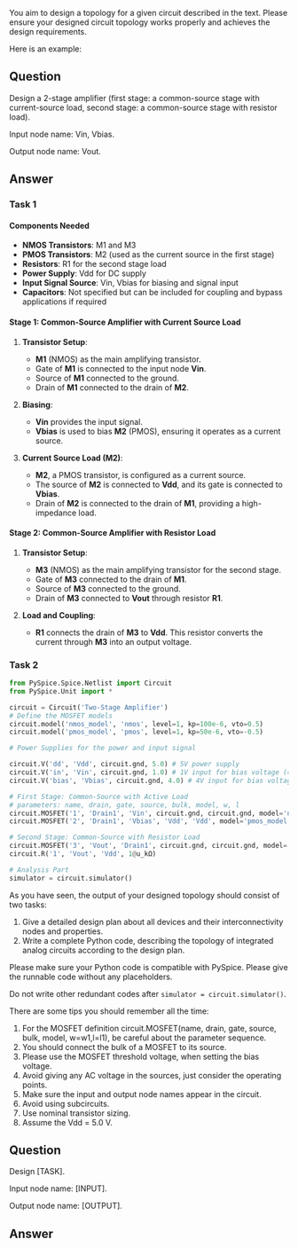 You aim to design a topology for a given circuit described in the text. 
Please ensure your designed circuit topology works properly and achieves the design requirements. 

Here is an example:

## Question 
Design a 2-stage amplifier (first stage: a common-source stage with current-source load, second stage: a common-source stage with resistor load).

Input node name: Vin, Vbias.

Output node name: Vout.


## Answer

### Task 1

#### Components Needed
- **NMOS Transistors**: M1 and M3
- **PMOS Transistors**: M2 (used as the current source in the first stage)
- **Resistors**: R1 for the second stage load
- **Power Supply**: Vdd for DC supply
- **Input Signal Source**: Vin, Vbias for biasing and signal input
- **Capacitors**: Not specified but can be included for coupling and bypass applications if required

#### Stage 1: Common-Source Amplifier with Current Source Load
1. **Transistor Setup**:
   - **M1** (NMOS) as the main amplifying transistor.
   - Gate of **M1** is connected to the input node **Vin**.
   - Source of **M1** connected to the ground.
   - Drain of **M1** connected to the drain of **M2**.

2. **Biasing**:
   - **Vin** provides the input signal.
   - **Vbias** is used to bias **M2** (PMOS), ensuring it operates as a current source.

3. **Current Source Load (M2)**:
   - **M2**, a PMOS transistor, is configured as a current source.
   - The source of **M2** is connected to **Vdd**, and its gate is connected to **Vbias**.
   - Drain of **M2** is connected to the drain of **M1**, providing a high-impedance load.

#### Stage 2: Common-Source Amplifier with Resistor Load
1. **Transistor Setup**:
   - **M3** (NMOS) as the main amplifying transistor for the second stage.
   - Gate of **M3** connected to the drain of **M1**.
   - Source of **M3** connected to the ground.
   - Drain of **M3** connected to **Vout** through resistor **R1**.

2. **Load and Coupling**:
   - **R1** connects the drain of **M3** to **Vdd**. This resistor converts the current through **M3** into an output voltage.


### Task 2

```python
from PySpice.Spice.Netlist import Circuit
from PySpice.Unit import *

circuit = Circuit('Two-Stage Amplifier')
# Define the MOSFET models
circuit.model('nmos_model', 'nmos', level=1, kp=100e-6, vto=0.5)
circuit.model('pmos_model', 'pmos', level=1, kp=50e-6, vto=-0.5)

# Power Supplies for the power and input signal

circuit.V('dd', 'Vdd', circuit.gnd, 5.0) # 5V power supply
circuit.V('in', 'Vin', circuit.gnd, 1.0) # 1V input for bias voltage (= V_th + 0.5 = 0.5 + 0.5 = 1.0)
circuit.V('bias', 'Vbias', circuit.gnd, 4.0) # 4V input for bias voltage (= Vdd - |V_th| - 0.5 = 5.0 - 0.5 - 0.5 = 4.0)

# First Stage: Common-Source with Active Load
# parameters: name, drain, gate, source, bulk, model, w, l
circuit.MOSFET('1', 'Drain1', 'Vin', circuit.gnd, circuit.gnd, model='nmos_model', w=50e-6, l=1e-6)
circuit.MOSFET('2', 'Drain1', 'Vbias', 'Vdd', 'Vdd', model='pmos_model', w=100e-6, l=1e-6)

# Second Stage: Common-Source with Resistor Load
circuit.MOSFET('3', 'Vout', 'Drain1', circuit.gnd, circuit.gnd, model='nmos_model', w=100e-6, l=1e-6)
circuit.R('1', 'Vout', 'Vdd', 1@u_kΩ)

# Analysis Part
simulator = circuit.simulator()
```


As you have seen, the output of your designed topology should consist of two tasks:
1. Give a detailed design plan about all devices and their interconnectivity nodes and properties.
2. Write a complete Python code, describing the topology of integrated analog circuits according to the design plan. 

Please make sure your Python code is compatible with PySpice. 
Please give the runnable code without any placeholders.


Do not write other redundant codes after ```simulator = circuit.simulator()```.

There are some tips you should remember all the time:
1. For the MOSFET definition circuit.MOSFET(name, drain, gate, source, bulk, model, w=w1,l=l1), be careful about the parameter sequence. 
2. You should connect the bulk of a MOSFET to its source.
3. Please use the MOSFET threshold voltage, when setting the bias voltage.
4. Avoid giving any AC voltage in the sources, just consider the operating points.
5. Make sure the input and output node names appear in the circuit.
6. Avoid using subcircuits.
7. Use nominal transistor sizing.
8. Assume the Vdd = 5.0 V.

## Question

Design [TASK].

Input node name: [INPUT].

Output node name: [OUTPUT].


## Answer


